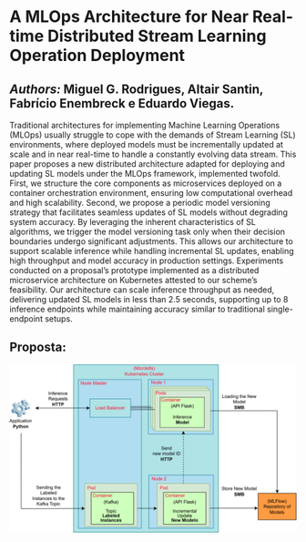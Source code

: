 # A MLOps Architecture for Near Real-time Distributed Stream Learning Operation Deployment
## *Authors:* Miguel G. Rodrigues, Altair Santin, Fabrício Enembreck e Eduardo Viegas.
Traditional architectures for implementing Machine Learning Operations (MLOps) usually struggle to cope with the demands of Stream Learning (SL) environments, where deployed models must be incrementally updated at scale and in near real-time to handle a constantly evolving data stream. This paper proposes a new distributed architecture adapted for deploying and updating SL models under the MLOps framework, implemented twofold. First, we structure the core components as microservices deployed on a container orchestration environment, ensuring low computational overhead and high scalability. Second, we propose a periodic model versioning strategy that facilitates seamless updates of SL models without degrading system accuracy. By leveraging the inherent characteristics of SL algorithms, we trigger the model versioning task only when their decision boundaries undergo significant adjustments. This allows our architecture to support scalable inference while handling incremental SL updates, enabling high throughput and model accuracy in production settings. Experiments conducted on a proposal’s prototype implemented as a distributed microservice architecture on Kubernetes attested to our scheme’s feasibility. Our architecture can scale inference throughput as needed, delivering updated SL models in less than 2.5 seconds, supporting up to 8 inference endpoints while maintaining accuracy similar to traditional single-endpoint setups.
## Proposta:
![Proposal](./Image/Proposal.png)
